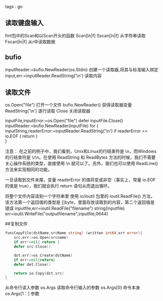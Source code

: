 tags : go

## 读取键盘输入
  fmt包中的Scan和以Scan开头的函数
    Scan[ln|f]
    Sscan[ln|f] 从字符串读取
    Fscan[ln|f] 从r中读取数据
    
## bufio
inputReader:=bufio.NewReader(os.Stdin)   创建一个读取器,将其与标准输入绑定
input,err:=inputReader.ReadString('\n')   读取内容


## 读取文件
os.Open("file")     打开一个文件
bufio.NewReader()   获得读取器变量
ReadString('\n')    逐行读取
Close               关闭读取器

inputFile,inputError:=os.Open("file")
defer inputFile.Close()
inputReader:=bufio.NewReader(inputFile)
for {
  inputString,readerError:=inputReader.ReadString('\n')
  if readerError == io.EOF {
    return
  }   
}

注意： 在之前的例子中，我们看到，Unix和Linux的行结束符是 \n，而Windows的行结束符是 \r\n。在使用 ReadString 和 ReadBytes 方法的时候，我们不需要关心操作系统的类型，直接使用 \n 就可以了。另外，我们也可以使用 ReadLine() 方法来实现相同的功能。

一旦读取到文件末尾，变量 readerError 的值将变成非空（事实上，常量 io.EOF 的值是 true），我们就会执行 return 语句从而退出循环。


将整个文件内容读到一个字符串里
    使用 io/ioutil 包里的 ioutil.ReadFile() 方法，该方法第一个返回值的类型是 []byte，里面存放读取到的内容，第二个返回值是错误
inputfile,err=ioutil.ReadFile("filename")
string(inputfile)
err=ioutil.WriteFile("outputfilename",inputfile,0644)


##复制文件
```go
funcCopyFile(dstName,srcName string) (written int64,err error){
    src,err:=os.Open(srcname)
    if err!=nil{ return }
    defer src.Close()

    dst.err:=os.Create(dstName)
    if err!=nil{return}
    defer det.Close()

    return io.Copy(dst,src)
}
```

从命令行读入参数
os.Args   读取命令行输入的参数
os.Args[0]  命令本身
os.Args[1：] 参数
